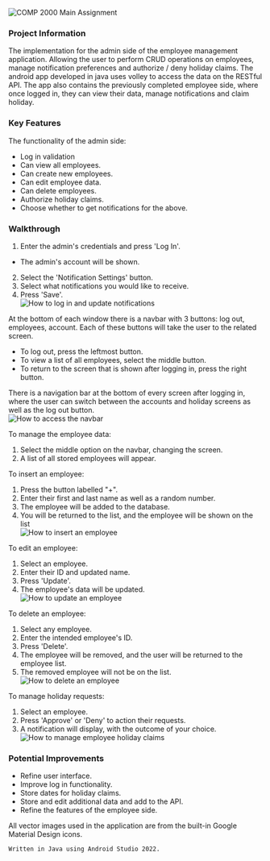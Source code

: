 ![COMP 2000 Main Assignment](githublogo.png)
### Project Information
The implementation for the admin side of the employee management application. 
Allowing the user to perform CRUD operations on employees, manage notification preferences and authorize / deny holiday claims.
The android app developed in java uses volley to access the data on the RESTful API.
The app also contains the previously completed employee side, where once logged in, they can view their data, manage notifications and claim holiday.
### Key Features
The functionality of the admin side:
- Log in validation
- Can view all employees.
- Can create new employees.
- Can edit employee data.
- Can delete employees.
- Authorize holiday claims.
- Choose whether to get notifications for the above.

### Walkthrough

1. Enter the admin's credentials and press 'Log In'.
- The admin's account will be shown.
2. Select the 'Notification Settings' button.
3. Select what notifications you would like to receive.
4. Press 'Save'. <br />
![How to log in and update notifications](readmegifs/Notifications.gif) <br />

At the bottom of each window there is a navbar with 3 buttons: log out, employees, account. Each of these buttons will take the user to the related screen.
  - To log out, press the leftmost button.
  - To view a list of all employees, select the middle button.
  - To return to the screen that is shown after logging in, press the right button.

 There is a navigation bar at the bottom of every screen after logging in, where the user can switch between the accounts and holiday screens as well as the log out button.  <br />
![How to access the navbar](readmegifs/Navbar.gif) <br />


To manage the employee data:
1. Select the middle option on the navbar, changing the screen.
2. A list of all stored employees will appear.

To insert an employee:
1. Press the button labelled "+".
2. Enter their first and last name as well as a random number.
3. The employee will be added to the database.
4. You will be returned to the list, and the employee will be shown on the list<br />
![How to insert an employee](readmegifs/Insert.gif)<br />

To edit an employee:
1. Select an employee.
2. Enter their ID and updated name.
3. Press 'Update'.
4. The employee's data will be updated.<br />
![How to update an employee](readmegifs/Update.gif)<br />

To delete an employee:
1. Select any employee.
2. Enter the intended employee's ID.
3. Press 'Delete'.
4. The employee will be removed, and the user will be returned to the employee list.
5. The removed employee will not be on the list.<br />
![How to delete an employee](readmegifs/Delete.gif)<br />

To manage holiday requests:
1. Select an employee.
2. Press 'Approve' or 'Deny' to action their requests.
3. A notification will display, with the outcome of your choice.<br />
![How to manage employee holiday claims](readmegifs/Notifications.gif)<br />



### Potential Improvements
- Refine user interface.
- Improve log in functionality.
- Store dates for holiday claims.
- Store and edit additional data and add to the API.
- Refine the features of the employee side.


All vector images used in the application are from the built-in Google Material Design icons.
```
Written in Java using Android Studio 2022.
```

